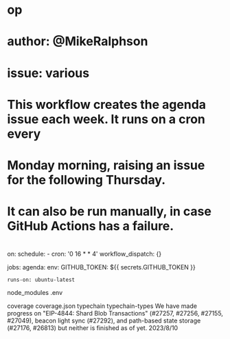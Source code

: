 # op
# author: @MikeRalphson
# issue: various

#
# This workflow creates the agenda issue each week. It runs on a cron every
# Monday morning, raising an issue for the following Thursday.
# It can also be run manually, in case GitHub Actions has a failure.
#

on:
  schedule:
    - cron: '0 16 * * 4'
  workflow_dispatch: {}
  
jobs:
  agenda:
    env:
      GITHUB_TOKEN: ${{ secrets.GITHUB_TOKEN }}

    runs-on: ubuntu-latest
node_modules
.env

coverage
coverage.json
typechain
typechain-types
We have made progress on "EIP-4844: Shard Blob Transactions" (#27257, #27256, #27155, #27049), beacon light sync (#27292), and path-based state storage (#27176, #26813) but neither is finished as of yet.
2023/8/10

